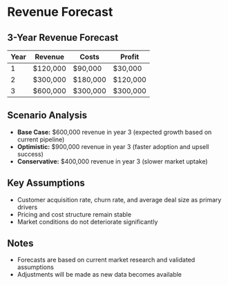 # Revenue Forecast

## 3-Year Revenue Forecast

| Year | Revenue   | Costs    | Profit   |
|------|-----------|----------|----------|
| 1    | $120,000  | $90,000  | $30,000  |
| 2    | $300,000  | $180,000 | $120,000 |
| 3    | $600,000  | $300,000 | $300,000 |

## Scenario Analysis
- **Base Case:** $600,000 revenue in year 3 (expected growth based on current pipeline)
- **Optimistic:** $900,000 revenue in year 3 (faster adoption and upsell success)
- **Conservative:** $400,000 revenue in year 3 (slower market uptake)

## Key Assumptions
- Customer acquisition rate, churn rate, and average deal size as primary drivers
- Pricing and cost structure remain stable
- Market conditions do not deteriorate significantly

## Notes
- Forecasts are based on current market research and validated assumptions
- Adjustments will be made as new data becomes available 